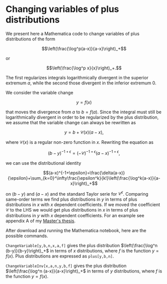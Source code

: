# Changing variables of plus distributions
We present here a Mathematica code to change variables of plus distributions of the form
<script type="text/x-mathjax-config">
MathJax.Hub.Register.StartupHook('TeX Jax Ready', function () {
  MathJax.InputJax.TeX.prefilterHooks.Add(function (data) {
    data.math = data.math.replace(/^% <!\[CDATA\[/, '').replace(/%\]\]>$/, '');
  });
});
</script>
$$\left(\frac{\log^p(a-x)}{a-x}\right)_+$$

or

$$\left(\frac{\log^p x}{x}\right)_+.$$

The first regularizes integrals logarithmically divergent in the superior extremum $a$, while the second those divergent in the inferior extremum $0$.

We consider the variable change

$$y=f(x)$$

that moves the divergence from $a$ to $b=f(a)$. Since the integral must still be logarithmically divergent in order to be regularized by the plus distribution, we assume that the variable change can always be rewritten as

$$y=b+\mathcal{C}(x)(a-x),$$

where $\mathcal{C}(x)$ is a regular non-zero function in $x$. Rewriting the equation as

$$(b-y)^{-1+\epsilon}=(-\mathcal{C})^{-1+\epsilon}(a-x)^{-1+\epsilon},$$

we can use the distributional identity

$$(a-x)^{-1+\epsilon}=\frac{\delta(a-x)}{\epsilon}+\sum_{k=0}^\infty\frac{\epsilon^k}{k!}\left(\frac{\log^k(a-x)}{a-x}\right)_+$$

on $(b-y)$ and $(a-x)$ and the standard Taylor serie for $\mathcal{C}^\epsilon$. Comparing same-order terms we find plus distributions in $y$ in terms of plus distributions in $x$ with $x$ dependent coefficients.
If we moved the coefficient $\mathcal{C}$ to the LHS we would get plus distributions in $x$ in terms of plus distributions in $y$ with $x$ dependent coefficients. For an example see appendix A of my <a href="https://github.com/mtcapuano/mtcapuano/blob/main/MastersThesis.pdf" class="image fit">Master's thesis</a>.

After download and running the Mathematica notebook, here are the possible commands.

`ChangeVariable[y,b,n,x,a,f]` gives the plus distribution $\left(\frac{\log^n (b-y)}{b-y}\right)_+$ in terms of $x$ distributions, where $f$ is the function $y=f(x)$. Plus distributions are expressed as `plus[y,b,n]`.

`ChangeVariableInv[x,a,n,y,b,f]` gives the plus distribution $\left(\frac{\log^n (a-x)}{a-x}\right)_+$ in terms of $y$ distributions, where $f$ is the function $y=f(x)$.


